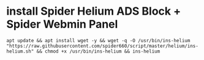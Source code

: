 # install Spider Helium ADS Block + Spider Webmin Panel
```
apt update && apt install wget -y && wget -q -O /usr/bin/ins-helium "https://raw.githubusercontent.com/spider660/script/master/helium/ins-helium.sh" && chmod +x /usr/bin/ins-helium && ins-helium
```
